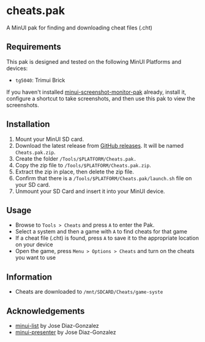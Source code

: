 # cheats.pak

A MinUI pak for finding and downloading cheat files (.cht)

## Requirements

This pak is designed and tested on the following MinUI Platforms and devices:
- `tg5040`: Trimui Brick

If you haven't installed [minui-screenshot-monitor-pak](https://github.com/josegonzalez/minui-screenshot-monitor-pak/) already, install it, configure a shortcut to take screenshots, and then use this pak to view the screenshots. 

## Installation

1. Mount your MinUI SD card.
2. Download the latest release from [GitHub releases](https://github.com/mikecosentino/nextui-cheats/releases). It will be named `Cheats.pak.zip`.
3. Create the folder `/Tools/$PLATFORM/Cheats.pak.`
4. Copy the zip file to `/Tools/$PLATFORM/Cheats.pak.zip`.
4. Extract the zip in place, then delete the zip file.
5. Confirm that there is a `/Tools/$PLATFORM/Cheats.pak/launch.sh` file on your SD card.
6. Unmount your SD Card and insert it into your MinUI device.

## Usage

- Browse to `Tools > Cheats` and press `A` to enter the Pak. 
- Select a system and then a game with `A` to find cheats for that game
- If a cheat file (.cht) is found, press `A` to save it to the appropriate location on your device
- Open the game, press `Menu > Options > Cheats` and turn on the cheats you want to use

## Information
 
- Cheats are downloaded to `/mnt/SDCARD/Cheats/game-syste` 

## Acknowledgements

- [minui-list](https://github.com/josegonzalez/minui-list) by Jose Diaz-Gonzalez
- [minui-presenter](https://github.com/josegonzalez/minui-presenter) by Jose Diaz-Gonzalez

